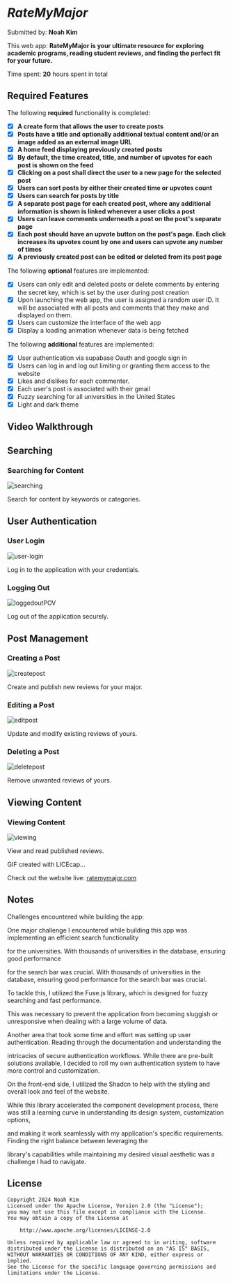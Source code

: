 # _RateMyMajor_

Submitted by: **Noah Kim**

This web app: **RateMyMajor is your ultimate resource for exploring academic programs, reading student reviews, and finding the perfect fit for your future.**

Time spent: **20** hours spent in total

## Required Features

The following **required** functionality is completed:

- [x] **A create form that allows the user to create posts**
- [x] **Posts have a title and optionally additional textual content and/or an image added as an external image URL**
- [x] **A home feed displaying previously created posts**
- [x] **By default, the time created, title, and number of upvotes for each post is shown on the feed**
- [x] **Clicking on a post shall direct the user to a new page for the selected post**
- [x] **Users can sort posts by either their created time or upvotes count**
- [x] **Users can search for posts by title**
- [x] **A separate post page for each created post, where any additional information is shown is linked whenever a user clicks a post**
- [x] **Users can leave comments underneath a post on the post's separate page**
- [x] **Each post should have an upvote button on the post's page. Each click increases its upvotes count by one and users can upvote any number of times**
- [x] **A previously created post can be edited or deleted from its post page**

The following **optional** features are implemented:

- [x] Users can only edit and deleted posts or delete comments by entering the secret key, which is set by the user during post creation
- [x] Upon launching the web app, the user is assigned a random user ID. It will be associated with all posts and comments that they make and displayed on them.
- [x] Users can customize the interface of the web app
- [x] Display a loading animation whenever data is being fetched

The following **additional** features are implemented:

- [x] User authentication via supabase Oauth and google sign in
- [x] Users can log in and log out limiting or granting them access to the website
- [x] Likes and dislikes for each commenter.
- [x] Each user's post is associated with their gmail
- [x] Fuzzy searching for all universities in the United States
- [x] Light and dark theme

## Video Walkthrough


## Searching

### Searching for Content

![searching](https://github.com/boatnoah/ratemymajor/assets/112355104/1dbc4eb6-5f58-4c97-8865-92b19883b532)

Search for content by keywords or categories.

## User Authentication

### User Login

![user-login](https://github.com/boatnoah/ratemymajor/assets/112355104/c5195f86-08ae-472a-a412-34dfdd62cf46)

Log in to the application with your credentials.

### Logging Out

![loggedoutPOV](https://github.com/boatnoah/ratemymajor/assets/112355104/7acac6e5-2d59-43eb-ac93-eedb3ef4d432)

Log out of the application securely.

## Post Management

### Creating a Post

![createpost](https://github.com/boatnoah/ratemymajor/assets/112355104/ed43c595-b64c-44e9-85b0-88efa08a9e1a)


Create and publish new reviews for your major.

### Editing a Post

![editpost](https://github.com/boatnoah/ratemymajor/assets/112355104/09c711e2-a241-4b55-8b6f-5bfc04a6966e)


Update and modify existing reviews of yours.

### Deleting a Post

![deletepost](https://github.com/boatnoah/ratemymajor/assets/112355104/6f41a8be-a747-426b-b340-34f8627d6a59)

Remove unwanted reviews of yours.

## Viewing Content

### Viewing Content

![viewing](https://github.com/boatnoah/ratemymajor/assets/112355104/2e56c9a7-20f7-45e5-a347-465c4b434a53)

View and read published reviews.


GIF created with LICEcap...

Check out the website live: [ratemymajor.com](https://main--ratemymajor.netlify.app/)

## Notes

Challenges encountered while building the app:

One major challenge I encountered while building this app was implementing an efficient search functionality

for the universities. With thousands of universities in the database, ensuring good performance

for the search bar was crucial. With thousands of universities in the database, ensuring good performance for the search bar was crucial.

To tackle this, I utilized the Fuse.js library, which is designed for fuzzy searching and fast performance.

This was necessary to prevent the application from becoming sluggish or unresponsive when dealing with a large volume of data.

Another area that took some time and effort was setting up user authentication. Reading through the documentation and understanding the

intricacies of secure authentication workflows. While there are pre-built solutions available, I decided to roll my own authentication system to have more control and customization.

On the front-end side, I utilized the Shadcn to help with the styling and overall look and feel of the website.

While this library accelerated the component development process, there was still a learning curve in understanding its design system, customization options,

and making it work seamlessly with my application's specific requirements. Finding the right balance between leveraging the

library's capabilities while maintaining my desired visual aesthetic was a challenge I had to navigate.

## License

    Copyright 2024 Noah Kim
    Licensed under the Apache License, Version 2.0 (the "License");
    you may not use this file except in compliance with the License.
    You may obtain a copy of the License at

        http://www.apache.org/licenses/LICENSE-2.0

    Unless required by applicable law or agreed to in writing, software
    distributed under the License is distributed on an "AS IS" BASIS,
    WITHOUT WARRANTIES OR CONDITIONS OF ANY KIND, either express or implied.
    See the License for the specific language governing permissions and
    limitations under the License.
